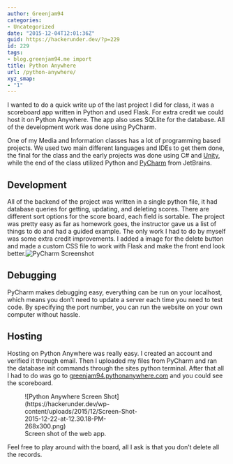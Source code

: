 ```yaml
---
author: Greenjam94
categories:
- Uncategorized
date: "2015-12-04T12:01:36Z"
guid: https://hackerunder.dev/?p=229
id: 229
tags:
- blog.greenjam94.me import
title: Python Anywhere
url: /python-anywhere/
xyz_smap:
- "1"
---
```


I wanted to do a quick write up of the last project I did for class, it was a scoreboard app written in Python and used Flask. For extra credit we could host it on Python Anywhere. The app also uses SQLlite for the database. All of the development work was done using PyCharm.

One of my Media and Information classes has a lot of programming based projects. We used two main different languages and IDEs to get them done, the final for the class and the early projects was done using C# and [Unity](http://unity3d.com/get-unity/download), while the end of the class utilized Python and [PyCharm](https://www.jetbrains.com/pycharm/) from JetBrains.

## Development

All of the backend of the project was written in a single python file, it had database queries for getting, updating, and deleting scores. There are different sort options for the score board, each field is sortable. The project was pretty easy as far as homework goes, the instructor gave us a list of things to do and had a guided example. The only work I had to do by myself was some extra credit improvements. I added a image for the delete button and made a custom CSS file to work with Flask and make the front end look better.![PyCharm Screenshot](https://hackerunder.dev/wp-content/uploads/2015/12/Screen-Shot-2015-12-22-at-12.29.10-PM-300x188.png)

## Debugging

PyCharm makes debugging easy, everything can be run on your localhost, which means you don’t need to update a server each time you need to test code. By specifying the port number, you can run the website on your own computer without hassle.

## Hosting

Hosting on Python Anywhere was really easy. I created an account and verified it through email. Then I uploaded my files from PyCharm and ran the database init commands through the sites python terminal. After that all I had to do was go to [greenjam94.pythonanywhere.com](http://greenjam94.pythonanywhere.com/) and you could see the scoreboard.

<figure aria-describedby="caption-attachment-231" class="wp-caption aligncenter" id="attachment_231" style="width: 268px">![Python Anywhere Screen Shot](https://hackerunder.dev/wp-content/uploads/2015/12/Screen-Shot-2015-12-22-at-12.30.18-PM-268x300.png)<figcaption class="wp-caption-text" id="caption-attachment-231">Screen shot of the web app.</figcaption></figure>

Feel free to play around with the board, all I ask is that you don’t delete all the records.